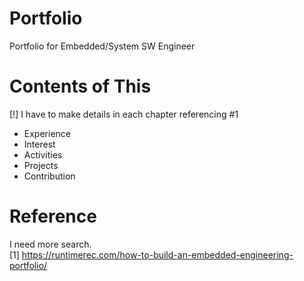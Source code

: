 # Portfolio
Portfolio for Embedded/System SW Engineer

# Contents of This
[!] I have to make details in each chapter referencing #1 
- Experience
- Interest
- Activities
- Projects
- Contribution 

# Reference
I need more search. <br/>
[1] https://runtimerec.com/how-to-build-an-embedded-engineering-portfolio/ 

